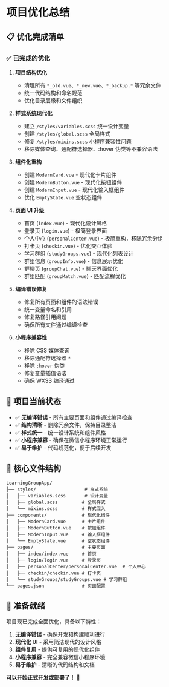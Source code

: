 # 项目优化总结

## 📋 优化完成清单

### ✅ 已完成的优化

1. **项目结构优化**
   - 清理所有 `*_old.vue`、`*_new.vue`、`*_backup.*` 等冗余文件
   - 统一代码结构和命名规范
   - 优化目录层级和文件组织

2. **样式系统现代化**
   - 建立 `/styles/variables.scss` 统一设计变量
   - 创建 `/styles/global.scss` 全局样式
   - 修复 `/styles/mixins.scss` 小程序兼容性问题
   - 移除媒体查询、通配符选择器、:hover 伪类等不兼容语法

3. **组件化重构**
   - 创建 `ModernCard.vue` - 现代化卡片组件
   - 创建 `ModernButton.vue` - 现代化按钮组件  
   - 创建 `ModernInput.vue` - 现代化输入框组件
   - 优化 `EmptyState.vue` 空状态组件

4. **页面 UI 升级**
   - 首页 (`index.vue`) - 现代化设计风格
   - 登录页 (`login.vue`) - 极简登录界面
   - 个人中心 (`personalCenter.vue`) - 极简重构，移除冗余分组
   - 打卡页 (`checkin.vue`) - 优化交互体验
   - 学习群组 (`studyGroups.vue`) - 现代化列表设计
   - 群组信息 (`groupInfo.vue`) - 信息展示优化
   - 群聊页 (`groupChat.vue`) - 聊天界面优化
   - 群组匹配 (`groupMatch.vue`) - 匹配流程优化

5. **编译错误修复**
   - 修复所有页面和组件的语法错误
   - 统一变量命名和引用
   - 修复路径引用问题
   - 确保所有文件通过编译检查

6. **小程序兼容性**
   - 移除 CSS 媒体查询
   - 移除通配符选择器 `*`
   - 移除 `:hover` 伪类
   - 修复变量插值语法
   - 确保 WXSS 编译通过

## 🎯 项目当前状态

- ✅ **无编译错误** - 所有主要页面和组件通过编译检查
- ✅ **结构清晰** - 删除冗余文件，保持目录整洁
- ✅ **样式统一** - 统一设计系统和组件风格
- ✅ **小程序兼容** - 确保在微信小程序环境正常运行
- ✅ **易于维护** - 代码规范化，便于后续开发

## 📁 核心文件结构

```
LearningGroupApp/
├── styles/                  # 样式系统
│   ├── variables.scss       # 设计变量
│   ├── global.scss         # 全局样式
│   └── mixins.scss         # 样式混入
├── components/             # 现代化组件
│   ├── ModernCard.vue      # 卡片组件
│   ├── ModernButton.vue    # 按钮组件
│   ├── ModernInput.vue     # 输入框组件
│   └── EmptyState.vue      # 空状态组件
├── pages/                  # 主要页面
│   ├── index/index.vue     # 首页
│   ├── login/login.vue     # 登录页
│   ├── personalCenter/personalCenter.vue  # 个人中心
│   ├── checkin/checkin.vue # 打卡页
│   └── studyGroups/studyGroups.vue # 学习群组
└── pages.json              # 页面配置
```

## 🚀 准备就绪

项目现已完成全面优化，具备以下特性：

1. **无编译错误** - 确保开发和构建顺利进行
2. **现代化 UI** - 采用简洁现代的设计风格
3. **组件复用** - 提供可复用的现代化组件
4. **小程序兼容** - 完全兼容微信小程序环境
5. **易于维护** - 清晰的代码结构和文档

**可以开始正式开发或部署了！** 🎉
